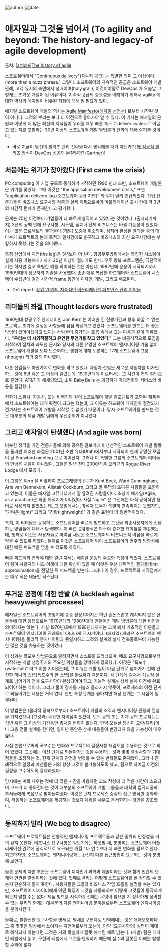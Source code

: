
![author](https://img.shields.io/badge/author-daesungRa-lightgray.svg?style=flat-square)
![date](https://img.shields.io/badge/date-190922-lightgray.svg?style=flat-square)

# 애자일과 그것을 넘어서 (To agility and beyond: The history-and legacy-of agile development)

출처: <a href="https://techbeacon.com/app-dev-testing/agility-beyond-history-legacy-agile-development" target="_blank">[article]The history of agile</a>

소프트웨어에서 ["Continuous delivery"(지속적 공급)](https://en.wikipedia.org/wiki/Continuous_delivery) 는 특별한 의미 그 이상이다. (more than a buzz phrase.)
그렇다. 소프트웨어의 지속적인 공급은 소프트웨어 개발 관례, 고객 유지의 측면에서 성배이며(holy grail),
이것이야말로 DevOps 가 오늘날 그렇게도 뜨거운 개념이 된 이유이다.
지속적 공급의 중요성을 이해하기 위해서 agility 에 대한 역사와 애자일이 비롯된 지점에 대해 알 필요가 있다.

애자일 소프트웨어 개발의 역사는 [Agile Manifesto(애자일 선언서)](http://techbeacon.com/50-shades-agile-software-development-manifesto) 로부터
시작된 것이 아니다. 그것의 뿌리는 보다 더 이전으로 돌아가야 알 수 있다.
이 기사는 애자일의 근원과 어떻게 더 많은 최신의 지식들이 우리를 매우 빠른 속도로 deliver cycles 로 이끌고 있는지를 포함하는
30년 이상의 소프트웨어 개발 방법론의 진화에 대해 살펴볼 것이다.

- 바로 지금이 당신의 릴리즈 관리 전략을 다시 생각해볼 때가 아닌가? [[왜 적응적 릴리즈 방식이 DevOps 성공의 본질일까? (Gartner)]](https://www.microfocus.com/en-us/assets/application-delivery-management/use-adaptive-release-governance-to-remove-constraints-to-devops?utm_source=techbeacon&utm_medium=techbeacon&utm_campaign=00134846)

## 처음에는 위기가 찾아왔다 (First came the crisis)

PC computing 이 기업 규모로 증식하기 시작하던 1990 년대 초반, 소프트웨어 개발론은 위기를 맞았다.
그때 이것은 "the application development crisis," 또는 "application delivery lag.(소프트웨어 공급 지연)" 와 같이 널리 언급되었다.
산업 전문가들은 비즈니스 요구사항 검증과 실제 제품으로써의 어플리케이션 출시 간에 약 3년의 시간적 편차가 존재한다고 평가했다.

문제는 25년 이전보다 기업들이 더 빠르게 움직이고 있었다는 것이었다.
(출시되기까지) 3년의 공백 안에 요구사항, 시스템, 심지어 전체 비즈니스는 바뀔 가능성이 있었다.
이는 많은 프로젝트의 결과물이 (개발) 도중에 취소되며, 심지어 완성된 결과물 중의 대다수가 프로젝트의 본래 목적과 일치함에도 불구하고
비즈니스의 최신 요구사항에는 부합하지 못했다는 것을 의미했다.

특정 산업에서 지연(the lag)은 3년보다 더 길다. 항공우주방위에서는 복잡한 시스템이 실제 사용 가능해지기까지 20년 이상이 걸리기도 한다.
우주 왕복 프로그램은, 극단적이기는 하지만 결코 특별한 예를 의미하는 것은 아닌데,
1982년에 운용이 시작되기까지 1960년대의 정보처리 기술을 사용했다.
종종 매우 복잡한 하드웨어와 소프트웨어 시스템이 수십년에 걸친 시간적 frame 동안에 디자인, 개발, 그리고 배포된다.

- Get report: [상위 20개의 지속적인 어플리케이션 퍼포먼스 관리 기업들](https://www.microfocus.com/en-us/assets/it-operations-management/research-in-action-continuous-application-performance-management-saas-and-software?utm_source=techbeacon&utm_medium=techbeacon&utm_campaign=00134846)

## 리더들의 좌절 (Thought leaders were frustrated)

1990년대 항공우주 엔지니어인 Jon Kern 는 이러한 긴 진행기간과 향후 바꿀 수 없는 프로젝트 초기에 결정된 사항들에 점점 좌절하고 있었다.
소프트웨어를 만드는 더 좋은 방법이 있어야겠다고 느끼는 사람들이 증가하는 흐름 속에서 그는 다음과 같이 기록했다.
**"우리는 더 시의적절하고 유연한 무언가를 찾고 있었다."**
그는 비공식적으로 모임을 시작하여 절차와 과도한 문서와 당시의 다른 유명한 소프트웨어 엔지니어링 기술 없이
소프트웨어 개발을 보다 단순화하는 방법에 대해 토론하는 17개 소프트웨어 그룹(thought) 리더 중의 하나였다.

다른 산업들도 마찬가지로 변화를 겪고 있었다.
자동차 산업은 새로운 자동차를 디자인하는 것에 6년 혹은 그 이상이 걸렸는데, 1990년대에 이르러서는 그 시간이 거의 절반으로 줄었다.
AT&T 가 해체되었고, 소위 Baby Bells 는 과감하게 휴대전화와 서비스의 비용을 절감했다.

전화기 스위치, 자동차, 또는 비행기와 같이 소프트웨어 개발 컴포넌트가 포함된 제품들에서 소프트웨어는 대개 뒷전이 되고는 했는데,
그 이유는 하드웨어 디자인이 결정되기 전까지는 소프트웨어 개발을 시작할 수 없었기 때문이다.
당시 소프트웨어를 만드는 것은 대부분의 제품 개발 팀에게 우선순위가 아니었다.

## 그리고 애자일이 탄생했다 (And agile was born)

비슷한 생각을 가진 전문가들에 의해 공유된 겉보기에 비생산적인 소프트웨어 개발 활동을 둘러싼 이러한 좌절은
2001년 초반 유타(Utah)에서부터 시작되어 현재 유명한 모임이 된 Snowbird meeting 으로 이어졌다.
그러나 이 특별한 그룹의 소프트웨어 리더들의 만남은 처음이 아니었다.
그들은 일년 전인 2000년 봄 오리곤의 Rogue River Lodge 에서 모였다.

이 그룹은 Kern 을 비롯하여 프로그래밍의 선구자 Kent Beck, Ward Cunningham, Arie van Bennekum, Alistair Cockburn,
그리고 열 두명의 또다른 사람들을 포함하고 있는데, 이들은 애자일 코뮤니티에서 잘 알려진 사람들이다.
초창기 애자일(Agile, as a practice)은 최종 목적지가 아니었다.
사실 "agile" 은 그전에는 아직 공식적인 용어로 사용되지 않았었는데,
그 모임에서는, 참석자 모두가 특별히 만족하지는 못했지만, "가벼운(light)" 그리고 "경량(lightweight)" 과 같은 표현이 더 일반적이었다.

특히, 이 리더들은 동작하는 소프트웨어를 빠르게 빌드하고 그것을 최종사용자에게 전달하는 방법들에 대해서 탐색했다.
이 빠른 공급방식은 다수의 중요한 유익들을 제공했는데, 첫째로 이것은 사용자들로 하여금 새로운 소프트웨어의 비즈니스적 이점을
빠르게 얻을 수 있도록 하였다. 둘째로 이것은 소프트웨어 팀이 소프트웨어의 범주와 방향성에 대한 빠른 피드백을 얻을 수 있도록 하였다.

빠른 피드백과 변화에 대한 열린 자세는 애자일 운동의 주요한 특징이 되었다.
소프트웨어 팀이 사용자의 니즈 이해에 대한 확신이 없을 때 이것은 우선 대략적인 결과물(first approximation)을 전달한 뒤 피드백을 받는다.
그러나 이 경우, 프로젝트의 시작점에서는 매우 적은 내용만 픽스된다.

## 무거운 공정에 대한 반발 (A backlash against heavyweight processes)

애자일은 소프트웨어의 초창기에 종종 활용되어지곤 하던 혼돈스럽고 계획되지 않은 산물들에 대한 응답으로써
1970년대와 1980년대에 만들어진 개발 방법론에 대한 비판을 의미하지는 않는다.
사실 1970년대에서 1990년대까지는 크게 봐서 기초적인 이론들과 소프트웨어 엔지니어링 관례들이 나타나게 된 시기이다.
(애자일) 개념은 소프트웨어 엔지니어링을 물리적 엔지니어링과 동일시하고
그것의 설계와 실제 건축물로부터 가능한 한 많은 것을 차용하는 것이었다.

이 성과는 폭포수 방법론으로 알려지면서 스스로를 드러냈으며,
배포 요구사항으로부터 시작하는 개발 생명주기의 주요한 위상들을 명백하게 정의했다.
이것은 "폭포수(waterfall)" 라고 이름 지어졌는데,
그 이유는 개발 팀이 다음 단계로 넘어가기 전에 완전한 하나의 스텝(폭포수의 한 스텝)을 완료하기 때문이다.
각 단계에 걸쳐서 기능적 설계로 넘어가기 전에 요구사항이 완성되어야 하고, 기능적 설계는 상세 설계 이전에 완료되어야 하는 식이다.
그리고 물이 경사를 거슬러 올라가지 않듯이, 프로세스의 이전 단계로 되돌아가는 내용은 거의 없다.
한번 특정 단계를 끝마치면 해당 단계는 그 시점에 동결된다.

이 방법론은 (물리적 공학으로부터) 소프트웨어 개발의 조직과 엔지니어링 관행의 컨셉을 가져왔으나 (그것과) 주요한 차이점이 있었다.
토목 공학 또는 기계 공학 프로젝트는 십년 혹은 그 이상의 기간동안 좀처럼 변하지 않는다.
만약 오늘날 당신이 교량(다리)이나 고층 건물 설계를 한다면, 일이년 동안은 상세 내용들이 변경되지 않을 가능성이 매우 높다.

사실 본원으로써의 폭포수는 변화와 프로젝트의 결정사항 재검토를 수용하는 것으로 되어 있었다.
그곳에는 이전 단계로 되돌아가는 것을 수용하는 것과 몇몇 결정사항과 기대점들을 조정하는 것,
현재 단계의 관점을 변경할 수 있는 변화들도 존재했다.
그러나 관례적으로 일정과 예산들은 거의 항상 그것이 불가능하도록 했고, 팀으로 하여금 이전의 결정을 고수하도록 강제하였다.

당시에는 계획 세우는 것에 더 많은 시간을 사용하면 코드 작성에 더 적은 시간이 소요되며 코드가 더 좋아진다는 것이
대부분의 소프트웨어 개발 그룹들과 대학의 컴퓨터공학 부서들에게 복음으로 받아들여졌다.
이것은 단지 프로세스 중심의 접근 방식만 강화하여, 작동하는 소프트웨어를 제공하는 것보다 계획을 세우고 문서화하는 것만을 강조했다.

## 동의하지 말라 (We beg to disagree)

소프트웨어 프로젝트들은 전통적인 엔지니어링 프로젝트들과 같은 종류의 안정성을 거의 갖지 못한다.
비즈니스 요구사항은 겉보기에는 하룻밤 새, 분명히는 소프트웨어 어플리케이션 완료에 공식적으로 요구되는 개월수나 연수보다 더 빠른 변화를 필요로 한다.
회고하자면, 소프트웨어는 엔지니어링과는 완전히 다른 접근방법이 요구되는 것이 분명해 보인다.

물론 문제의 다른 부분은 소프트웨어 디자인이 과학과 예술이라는 것과 함께 인간의 한계와 연관된 결점이라는 것에 있다.
첫째로 우리는 어떻게 소프트웨어를 잘 정의할 수 있는지 단순하게 알지 못한다.
사용자들은 그들의 비즈니스 작업 흐름을 설명할 수는 있지만,
소프트웨어 디자이너에게 어떤 특징이 그것을 자동화하며 어떻게 그것들이 동작하게 되는지 말할 수는 없다.
제품 빌드를 시작하기 전에는 무엇이 필요한 지 정확하게 정의할 수 없는 우리의 한계는
대부분의 다른 엔지니어링 분야들로부터 소프트웨어 엔지니어링을 분리시킨다.

둘째로, 불완전한 요구사항을 명세로, 명세를 구현체로 번역해내는 것은 애매모호하다.
그 중 몇몇은 일상에서 쓰여지는 자연어로부터 오는데,
만약 (요구사항의) 설명이 제대로 해석되지 않는다면 그것은 거의 확실하게 잘못 해석된 채로 남는다.
(개발) 팀은 디자인 레벨에서 읽고, 구현의 레벨에서 그것을 번역하기 때문에 실수와 잘못된 이해는 발생할 수밖에 없다.
